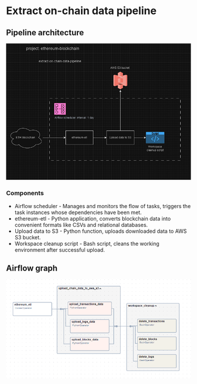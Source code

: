 # Extract on-chain data pipeline

## Pipeline architecture
![architecture.png](docs/architecture.png)

### Components
* Airflow scheduler - Manages and monitors the flow of tasks, triggers the task instances whose dependencies have been met.
* ethereum-etl - Python application, converts blockchain data into convenient formats like CSVs and relational databases.
* Upload data to S3 - Python function, uploads downloaded data to AWS S3 bucket. 
* Workspace cleanup script - Bash script, cleans the working environment after successful upload.

## Airflow graph
![airflow-graph.png](docs/airflow-graph.png)